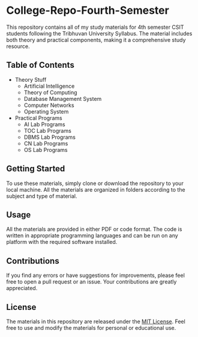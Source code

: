 # College-Repo-Fourth-Semester

This repository contains all of my study materials for 4th semester CSIT students following the Tribhuvan University Syllabus. The material includes both theory and practical components, making it a comprehensive study resource.

## Table of Contents

* Theory Stuff
  * Artificial Intelligence
  * Theory of Computing
  * Database Management System
  * Computer Networks
  * Operating System
* Practical Programs
  * AI Lab Programs
  * TOC Lab Programs
  * DBMS Lab Programs
  * CN Lab Programs
  * OS Lab Programs

## Getting Started

To use these materials, simply clone or download the repository to your local machine. All the materials are organized in folders according to the subject and type of material.

## Usage

All the materials are provided in either PDF or code format. The code is written in appropriate programming languages and can be run on any platform with the required software installed.

## Contributions

If you find any errors or have suggestions for improvements, please feel free to open a pull request or an issue. Your contributions are greatly appreciated.

## License

The materials in this repository are released under the [MIT License](https://opensource.org/licenses/MIT). Feel free to use and modify the materials for personal or educational use.
